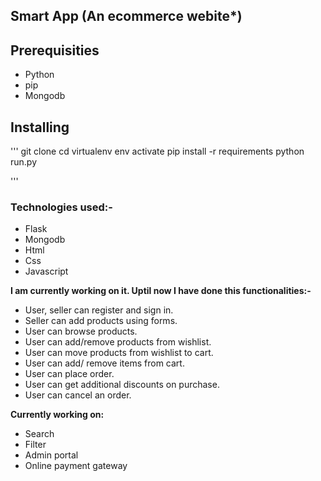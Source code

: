    ## Smart App (An ecommerce webite*)


## Prerequisities
- Python
- pip
- Mongodb

## Installing 
'''
git clone 
cd 
virtualenv env
activate 
pip install -r requirements
python run.py

'''

### Technologies used:-
 - Flask
 - Mongodb
 - Html
 - Css
 - Javascript

  
 **I am currently working on it. Uptil now I have done this functionalities:-**

- User, seller can register and sign in.
- Seller can add products using forms.
- User can browse products.
- User can add/remove products from wishlist.
- User can move products from wishlist to cart.
- User can add/ remove items from cart.
- User can place order.
- User can get additional discounts on purchase.
- User can cancel an order.

**Currently working on:**
- Search
- Filter
- Admin portal
- Online payment gateway
